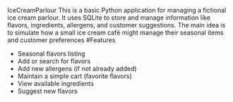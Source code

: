 IceCreamParlour
This is a basic Python application for managing a fictional ice cream parlour. It uses SQLite to store and manage information like flavors, ingredients, allergens, and customer suggestions.
The main idea is to simulate how a small ice cream café might manage their seasonal items and customer preferences
#Features
- Seasonal flavors listing
- Add or search for flavors
- Add new allergens (if not already added)
- Maintain a simple cart (favorite flavors)
- View available ingredients
- Suggest new flavors
